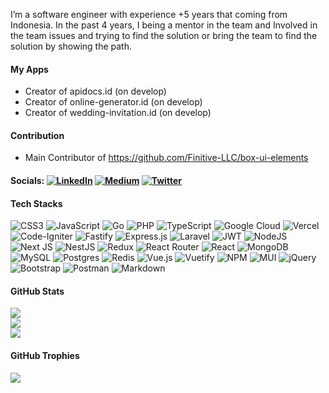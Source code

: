 I’m a software engineer with experience +5 years that coming from Indonesia. In the past 4 years, I being a mentor in the team and Involved in the team issues and trying to find the solution or bring the team to find the solution by showing the path.

#### My Apps

- Creator of apidocs.id (on develop)
- Creator of online-generator.id (on develop)
- Creator of wedding-invitation.id (on develop)

#### Contribution

- Main Contributor of https://github.com/Finitive-LLC/box-ui-elements

#### Socials: [![LinkedIn](https://img.shields.io/badge/LinkedIn-%230077B5.svg?logo=linkedin&logoColor=white)](https://linkedin.com/in/https://www.linkedin.com/in/didikmulyadi/) [![Medium](https://img.shields.io/badge/Medium-12100E?logo=medium&logoColor=white)](https://medium.com/@https://didikmulyadi.medium.com/) [![Twitter](https://img.shields.io/badge/Twitter-%231DA1F2.svg?logo=Twitter&logoColor=white)](https://twitter.com/https://twitter.com/didikmulyadi_)

#### Tech Stacks

![CSS3](https://img.shields.io/badge/css3-%231572B6.svg?style=flat-square&logo=css3&logoColor=white) ![JavaScript](https://img.shields.io/badge/javascript-%23323330.svg?style=flat-square&logo=javascript&logoColor=%23F7DF1E) ![Go](https://img.shields.io/badge/go-%2300ADD8.svg?style=flat-square&logo=go&logoColor=white) ![PHP](https://img.shields.io/badge/php-%23777BB4.svg?style=flat-square&logo=php&logoColor=white) ![TypeScript](https://img.shields.io/badge/typescript-%23007ACC.svg?style=flat-square&logo=typescript&logoColor=white) ![Google Cloud](https://img.shields.io/badge/Google%20Cloud-%234285F4.svg?style=flat-square&logo=google-cloud&logoColor=white) ![Vercel](https://img.shields.io/badge/vercel-%23000000.svg?style=flat-square&logo=vercel&logoColor=white) ![Code-Igniter](https://img.shields.io/badge/CodeIgniter-%23EF4223.svg?style=flat-square&logo=codeIgniter&logoColor=white) ![Fastify](https://img.shields.io/badge/fastify-%23000000.svg?style=flat-square&logo=fastify&logoColor=white) ![Express.js](https://img.shields.io/badge/express.js-%23404d59.svg?style=flat-square&logo=express&logoColor=%2361DAFB) ![Laravel](https://img.shields.io/badge/laravel-%23FF2D20.svg?style=flat-square&logo=laravel&logoColor=white) ![JWT](https://img.shields.io/badge/JWT-black?style=flat-square&logo=JSON%20web%20tokens) ![NodeJS](https://img.shields.io/badge/node.js-6DA55F?style=flat-square&logo=node.js&logoColor=white) ![Next JS](https://img.shields.io/badge/Next-black?style=flat-square&logo=next.js&logoColor=white) ![NestJS](https://img.shields.io/badge/nestjs-%23E0234E.svg?style=flat-square&logo=nestjs&logoColor=white) ![Redux](https://img.shields.io/badge/redux-%23593d88.svg?style=flat-square&logo=redux&logoColor=white) ![React Router](https://img.shields.io/badge/React_Router-CA4245?style=flat-square&logo=react-router&logoColor=white) ![React](https://img.shields.io/badge/react-%2320232a.svg?style=flat-square&logo=react&logoColor=%2361DAFB) ![MongoDB](https://img.shields.io/badge/MongoDB-%234ea94b.svg?style=flat-square&logo=mongodb&logoColor=white) ![MySQL](https://img.shields.io/badge/mysql-%2300f.svg?style=flat-square&logo=mysql&logoColor=white) ![Postgres](https://img.shields.io/badge/postgres-%23316192.svg?style=flat-square&logo=postgresql&logoColor=white) ![Redis](https://img.shields.io/badge/redis-%23DD0031.svg?style=flat-square&logo=redis&logoColor=white) ![Vue.js](https://img.shields.io/badge/vuejs-%2335495e.svg?style=flat-square&logo=vuedotjs&logoColor=%234FC08D) ![Vuetify](https://img.shields.io/badge/Vuetify-1867C0?style=flat-square&logo=vuetify&logoColor=AEDDFF) ![NPM](https://img.shields.io/badge/NPM-%23000000.svg?style=flat-square&logo=npm&logoColor=white) ![MUI](https://img.shields.io/badge/MUI-%230081CB.svg?style=flat-square&logo=material-ui&logoColor=white) ![jQuery](https://img.shields.io/badge/jquery-%230769AD.svg?style=flat-square&logo=jquery&logoColor=white) ![Bootstrap](https://img.shields.io/badge/bootstrap-%23563D7C.svg?style=flat-square&logo=bootstrap&logoColor=white) ![Postman](https://img.shields.io/badge/Postman-FF6C37?style=flat-square&logo=postman&logoColor=white) ![Markdown](https://img.shields.io/badge/markdown-%23000000.svg?style=flat-square&logo=markdown&logoColor=white)

#### GitHub Stats

![](https://github-readme-stats.vercel.app/api?username=didikmulyadi&theme=vue&hide_border=false&include_all_commits=true&count_private=true)<br/>
![](https://github-readme-streak-stats.herokuapp.com/?user=didikmulyadi&theme=vue&hide_border=false)<br/>
![](https://github-readme-stats.vercel.app/api/top-langs/?username=didikmulyadi&theme=vue&hide_border=false&include_all_commits=true&count_private=true&layout=compact)

#### GitHub Trophies

![](https://github-profile-trophy.vercel.app/?username=didikmulyadi&theme=onedark&no-frame=false&no-bg=true&margin-w=4)

<!-- Proudly created with GPRM ( https://gprm.itsvg.in ) -->
